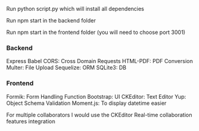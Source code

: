 Run python script.py which will install all dependencies

Run npm start in the backend folder

Run npm start in the frontend folder (you will need to choose port 3001)


### Backend

Express
Babel
CORS: Cross Domain Requests
HTML-PDF: PDF Conversion
Multer: File Upload
Sequelize: ORM
SQLite3: DB


### Frontend

Formik: Form Handling Function
Bootstrap: UI
CKEditor: Text Editor
Yup: Object Schema Validation
Moment.js: To display datetime easier


For multiple collaborators I would use the CKEditor Real-time collaboration features integration 